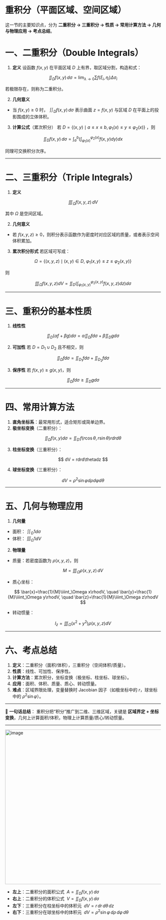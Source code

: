 # 重积分（平面区域、空间区域）
这一节的主要知识点，分为 **二重积分 → 三重积分 → 性质 → 常用计算方法 → 几何与物理应用 → 考点总结**。



# 一、二重积分（Double Integrals）

1. **定义**
   设函数 $f(x,y)$ 在平面区域 $D$ 上有界，取区域分割，构造和式：

$$
\iint_D f(x,y)\,d\sigma = \lim_{\lambda\to 0}\sum f(\xi_i,\eta_i)\Delta\sigma_i
$$

若极限存在，则称为二重积分。

2. **几何意义**

* 当 $f(x,y)\ge 0$ 时， $\iint_D f(x,y)\,d\sigma$ 表示曲面 $z=f(x,y)$ 与区域 $D$ 在平面上的投影围成的立体体积。

3. **计算公式**（累次积分）
   若 $D=\{(x,y)\mid a\le x\le b, \varphi_1(x)\le y\le \varphi_2(x)\}$ ，则

$$
\iint_D f(x,y)\,d\sigma = \int_a^b \Big(\int_{\varphi_1(x)}^{\varphi_2(x)} f(x,y)dy\Big)dx
$$

同理可交换积分次序。

---

# 二、三重积分（Triple Integrals）

1. **定义**

$$
\iiint_\Omega f(x,y,z)\,dV
$$

其中 $\Omega$ 是空间区域。

2. **几何意义**

* 若 $f(x,y,z)\ge 0$，则积分表示函数作为密度时对应区域的质量，或者表示空间体积累加。

3. **累次积分形式**
   若区域可写成：

$$
\Omega = \{(x,y,z)\mid (x,y)\in D,\ \varphi_1(x,y)\le z \le \varphi_2(x,y)\}
$$

则

$$
\iiint_\Omega f(x,y,z)dV = \iint_D \Big(\int_{\varphi_1(x,y)}^{\varphi_2(x,y)} f(x,y,z)dz\Big)d\sigma
$$

---

# 三、重积分的基本性质

1. **线性性**

$$
\iint_D (\alpha f + \beta g)d\sigma = \alpha \iint_D fd\sigma + \beta \iint_D gd\sigma
$$

2. **可加性**
   若 $D = D_1\cup D_2$ 且不相交，则

$$
\iint_D fd\sigma = \iint_{D_1} fd\sigma + \iint_{D_2} fd\sigma
$$

3. **保序性**
   若 $f(x,y)\ge g(x,y)$，则

$$
\iint_D fd\sigma \ge \iint_D gd\sigma
$$

---

# 四、常用计算方法

1. **直角坐标系**：最常用形式，适合矩形或简单边界。
2. **极坐标变换**（二重积分）：

$$
\iint_D f(x,y)d\sigma = \iint_{D'} f(r\cos\theta,r\sin\theta) rdrd\theta
$$

3. **柱坐标变换**（三重积分）：

$$
dV = rdrd\thetadz
$$

4. **球坐标变换**（三重积分）：

$$
dV = \rho^2 \sin\varphi d\rho d\varphi d\theta
$$

---

# 五、几何与物理应用

1. **几何量**

* 面积： $\iint_D 1d\sigma$
* 体积： $\iiint_\Omega 1dV$

2. **物理量**

* 质量：若密度函数为 $\rho(x,y,z)$，则

$$
M = \iiint_\Omega \rho(x,y,z)\,dV
$$
* 质心坐标：

$$
\bar{x}=\frac{1}{M}\iiint_\Omega x\rhodV, \quad \bar{y}=\frac{1}{M}\iiint_\Omega y\rhodV, \quad \bar{z}=\frac{1}{M}\iiint_\Omega z\rhodV
$$

* 转动惯量：

$$
I_z = \iiint_\Omega (x^2+y^2)\rho(x,y,z)dV
$$

---

# 六、考点总结

1. **定义**：二重积分（面积/体积），三重积分（空间体积/质量）。
2. **性质**：线性、可加性、保序性。
3. **计算方法**：累次积分，坐标变换（极坐标、柱坐标、球坐标）。
4. **应用**：面积、体积、质量、质心、转动惯量。
5. **难点**：区域界限处理，变量替换时 Jacobian 因子（如极坐标中的 $r$，球坐标中的 $\rho^2\sin\varphi$）。

---

📌 **一句话总结**：
重积分把“积分”推广到二维、三维区域，关键是 **区域界定 + 坐标变换**，几何上计算面积/体积，物理上计算质量/质心/转动惯量。

---


<img width="575" height="500" alt="image" src="https://github.com/user-attachments/assets/96d08291-7410-4c32-9bbc-eb6541053dd0" />

* **左上**：二重积分的面积公式 $\;A = \iint_D f(x,y)\,d\sigma$
* **右上**：二重积分的体积公式 $\;V = \iint_D f(x,y)\,d\sigma$
* **左下**：三重积分在柱坐标中的体积元 $\;dV = r\,dr\,d\theta\,dz$
* **右下**：三重积分在球坐标中的体积元 $\;dV = \rho^2 \sin\varphi \, d\rho\, d\varphi\, d\theta$





